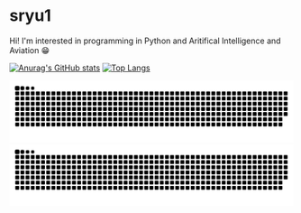 # sryu1

Hi! I'm interested in programming in Python and Aritifical Intelligence and Aviation 😁

[![Anurag's GitHub stats](https://github-readme-stats.vercel.app/api?username=sryu1&show_icons=true&theme=algolia&count_private=true)](https://github.com/anuraghazra/github-readme-stats)
[![Top Langs](https://github-readme-stats.vercel.app/api/top-langs/?username=sryu1&layout=compact&theme=algolia)](https://github.com/anuraghazra/github-readme-stats)

![github contribution grid snake animation](https://raw.githubusercontent.com/sryu1/sryu1/output/github-contribution-grid-snake-dark.svg#gh-dark-mode-only)
![github contribution grid snake animation](https://raw.githubusercontent.com/sryu1/sryu1/output/github-contribution-grid-snake.svg#gh-light-mode-only)
